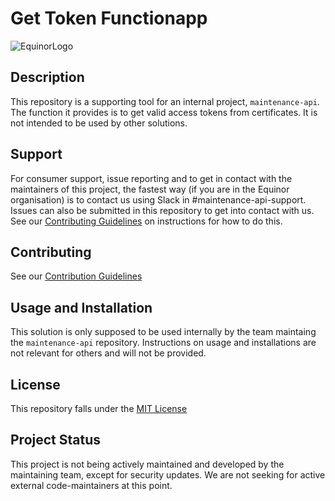 # Get Token Functionapp
![EquinorLogo](https://communicationtoolbox.equinor.com/original/gallery/12366/files/original/05055f8f-cf1b-4d2a-babe-6ebcf7741050.gif)

## Description
This repository is a supporting tool for an internal project, `maintenance-api`. The function it provides is to get valid access tokens from certificates. It is not intended to be used by other solutions.

## Support

For consumer support, issue reporting and to get in contact with the maintainers of this project, the fastest way (if you are in the Equinor organisation) is to contact us using Slack in #maintenance-api-support.
Issues can also be submitted in this repository to get into contact with us. See our [Contributing Guidelines](CONTRIBUTING.md) on instructions for how to do this.

## Contributing

See our [Contribution Guidelines](CONTRIBUTING.md)

## Usage and Installation
This solution is only supposed to be used internally by the team maintaing the `maintenance-api` repository. Instructions on usage and installations are not relevant for others and will not be provided.

## License
This repository falls under the [MIT License](LICENSE)

## Project Status
This project is not being actively maintained and developed by the maintaining team, except for security updates. We are not seeking for active external code-maintainers at this point.
